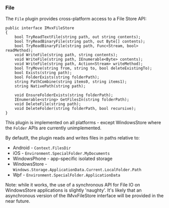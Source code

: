 ### File

The `File` plugin provides cross-platform access to a File Store API:

    public interface IMvxFileStore
    {
        bool TryReadTextFile(string path, out string contents);
        bool TryReadBinaryFile(string path, out Byte[] contents);
        bool TryReadBinaryFile(string path, Func<Stream, bool> readMethod);
        void WriteFile(string path, string contents);
        void WriteFile(string path, IEnumerable<Byte> contents);
        void WriteFile(string path, Action<Stream> writeMethod);
        bool TryMove(string from, string to, bool deleteExistingTo);
        bool Exists(string path);
        bool FolderExists(string folderPath);
        string PathCombine(string items0, string items1);
        string NativePath(string path);

        void EnsureFolderExists(string folderPath);
        IEnumerable<string> GetFilesIn(string folderPath);
        void DeleteFile(string path);
        void DeleteFolder(string folderPath, bool recursive);
    }

This plugin is implemented on all platforms - except WindowsStore where the `Folder` APIs are currently unimplemented.

By defautlt, the plugin reads and writes files in paths relative to:

- Android - `Context.FilesDir`
- iOS - `Environment.SpecialFolder.MyDocuments`
- WindowsPhone - app-specific isolated storage
- WindowsStore - `Windows.Storage.ApplicationData.Current.LocalFolder.Path`
- Wpf - `Environment.SpecialFolder.ApplicationData`

Note: while it works, the use of a synchronous API for File IO on WindowsStore applications is slightly 'naughty'. It's likely that an asynchronous version of the IMvxFileStore interface will be provided in the near future.